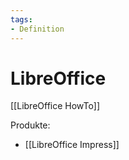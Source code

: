 ```yaml
---
tags:
- Definition
---
```

# LibreOffice

[[LibreOffice HowTo]]

Produkte:
* [[LibreOffice Impress]]

